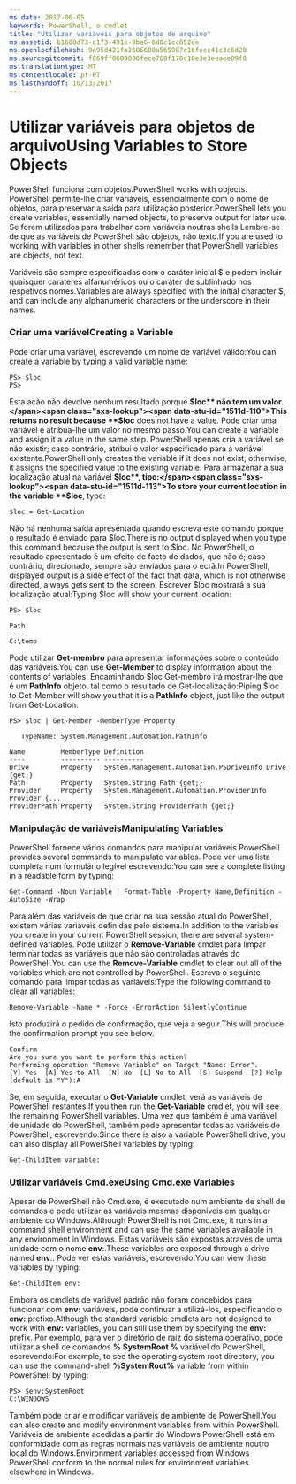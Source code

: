 ```yaml
---
ms.date: 2017-06-05
keywords: PowerShell, o cmdlet
title: "Utilizar variáveis para objetos de arquivo"
ms.assetid: b1688d73-c173-491e-9ba6-6d0c1cc852de
ms.openlocfilehash: 9a95d421fa2686608a565987c16fecc41c3c6d20
ms.sourcegitcommit: f069ff0689006fece768f178c10e3e3eeaee09f0
ms.translationtype: MT
ms.contentlocale: pt-PT
ms.lasthandoff: 10/13/2017
---
```

# <a name="using-variables-to-store-objects"></a><span data-ttu-id="1511d-103">Utilizar variáveis para objetos de arquivo</span><span class="sxs-lookup"><span data-stu-id="1511d-103">Using Variables to Store Objects</span></span>
<span data-ttu-id="1511d-104">PowerShell funciona com objetos.</span><span class="sxs-lookup"><span data-stu-id="1511d-104">PowerShell works with objects.</span></span> <span data-ttu-id="1511d-105">PowerShell permite-lhe criar variáveis, essencialmente com o nome de objetos, para preservar a saída para utilização posterior.</span><span class="sxs-lookup"><span data-stu-id="1511d-105">PowerShell lets you create variables, essentially named objects, to preserve output for later use.</span></span> <span data-ttu-id="1511d-106">Se forem utilizados para trabalhar com variáveis noutras shells Lembre-se de que as variáveis de PowerShell são objetos, não texto.</span><span class="sxs-lookup"><span data-stu-id="1511d-106">If you are used to working with variables in other shells remember that PowerShell variables are objects, not text.</span></span>

<span data-ttu-id="1511d-107">Variáveis são sempre especificadas com o caráter inicial $ e podem incluir quaisquer carateres alfanuméricos ou o caráter de sublinhado nos respetivos nomes.</span><span class="sxs-lookup"><span data-stu-id="1511d-107">Variables are always specified with the initial character $, and can include any alphanumeric characters or the underscore in their names.</span></span>

### <a name="creating-a-variable"></a><span data-ttu-id="1511d-108">Criar uma variável</span><span class="sxs-lookup"><span data-stu-id="1511d-108">Creating a Variable</span></span>
<span data-ttu-id="1511d-109">Pode criar uma variável, escrevendo um nome de variável válido:</span><span class="sxs-lookup"><span data-stu-id="1511d-109">You can create a variable by typing a valid variable name:</span></span>

```
PS> $loc
PS>
```

<span data-ttu-id="1511d-110">Esta ação não devolve nenhum resultado porque **$loc** não tem um valor.</span><span class="sxs-lookup"><span data-stu-id="1511d-110">This returns no result because **$loc** does not have a value.</span></span> <span data-ttu-id="1511d-111">Pode criar uma variável e atribua-lhe um valor no mesmo passo.</span><span class="sxs-lookup"><span data-stu-id="1511d-111">You can create a variable and assign it a value in the same step.</span></span> <span data-ttu-id="1511d-112">PowerShell apenas cria a variável se não existir; caso contrário, atribui o valor especificado para a variável existente.</span><span class="sxs-lookup"><span data-stu-id="1511d-112">PowerShell only creates the variable if it does not exist; otherwise, it assigns the specified value to the existing variable.</span></span> <span data-ttu-id="1511d-113">Para armazenar a sua localização atual na variável **$loc**, tipo:</span><span class="sxs-lookup"><span data-stu-id="1511d-113">To store your current location in the variable **$loc**, type:</span></span>

```
$loc = Get-Location
```

<span data-ttu-id="1511d-114">Não há nenhuma saída apresentada quando escreva este comando porque o resultado é enviado para $loc.</span><span class="sxs-lookup"><span data-stu-id="1511d-114">There is no output displayed when you type this command because the output is sent to $loc.</span></span> <span data-ttu-id="1511d-115">No PowerShell, o resultado apresentado é um efeito de facto de dados, que não é; caso contrário, direcionado, sempre são enviados para o ecrã.</span><span class="sxs-lookup"><span data-stu-id="1511d-115">In PowerShell, displayed output is a side effect of the fact that data, which is not otherwise directed, always gets sent to the screen.</span></span> <span data-ttu-id="1511d-116">Escrever $loc mostrará a sua localização atual:</span><span class="sxs-lookup"><span data-stu-id="1511d-116">Typing $loc will show your current location:</span></span>

```
PS> $loc

Path
----
C:\temp
```

<span data-ttu-id="1511d-117">Pode utilizar **Get-membro** para apresentar informações sobre o conteúdo das variáveis.</span><span class="sxs-lookup"><span data-stu-id="1511d-117">You can use **Get-Member** to display information about the contents of variables.</span></span> <span data-ttu-id="1511d-118">Encaminhando $loc Get-membro irá mostrar-lhe que é um **PathInfo** objeto, tal como o resultado de Get-localização:</span><span class="sxs-lookup"><span data-stu-id="1511d-118">Piping $loc to Get-Member will show you that it is a **PathInfo** object, just like the output from Get-Location:</span></span>

```
PS> $loc | Get-Member -MemberType Property

   TypeName: System.Management.Automation.PathInfo

Name         MemberType Definition
----         ---------- ----------
Drive        Property   System.Management.Automation.PSDriveInfo Drive {get;}
Path         Property   System.String Path {get;}
Provider     Property   System.Management.Automation.ProviderInfo Provider {...
ProviderPath Property   System.String ProviderPath {get;}
```

### <a name="manipulating-variables"></a><span data-ttu-id="1511d-119">Manipulação de variáveis</span><span class="sxs-lookup"><span data-stu-id="1511d-119">Manipulating Variables</span></span>
<span data-ttu-id="1511d-120">PowerShell fornece vários comandos para manipular variáveis.</span><span class="sxs-lookup"><span data-stu-id="1511d-120">PowerShell provides several commands to manipulate variables.</span></span> <span data-ttu-id="1511d-121">Pode ver uma lista completa num formulário legível escrevendo:</span><span class="sxs-lookup"><span data-stu-id="1511d-121">You can see a complete listing in a readable form by typing:</span></span>

```
Get-Command -Noun Variable | Format-Table -Property Name,Definition -AutoSize -Wrap
```

<span data-ttu-id="1511d-122">Para além das variáveis de que criar na sua sessão atual do PowerShell, existem várias variáveis definidas pelo sistema.</span><span class="sxs-lookup"><span data-stu-id="1511d-122">In addition to the variables you create in your current PowerShell session, there are several system-defined variables.</span></span> <span data-ttu-id="1511d-123">Pode utilizar o **Remove-Variable** cmdlet para limpar terminar todas as variáveis que não são controladas através do PowerShell.</span><span class="sxs-lookup"><span data-stu-id="1511d-123">You can use the **Remove-Variable** cmdlet to clear out all of the variables which are not controlled by PowerShell.</span></span> <span data-ttu-id="1511d-124">Escreva o seguinte comando para limpar todas as variáveis:</span><span class="sxs-lookup"><span data-stu-id="1511d-124">Type the following command to clear all variables:</span></span>

```
Remove-Variable -Name * -Force -ErrorAction SilentlyContinue
```

<span data-ttu-id="1511d-125">Isto produzirá o pedido de confirmação, que veja a seguir.</span><span class="sxs-lookup"><span data-stu-id="1511d-125">This will produce the confirmation prompt you see below.</span></span>

```
Confirm
Are you sure you want to perform this action?
Performing operation "Remove Variable" on Target "Name: Error".
[Y] Yes  [A] Yes to All  [N] No  [L] No to All  [S] Suspend  [?] Help
(default is "Y"):A
```

<span data-ttu-id="1511d-126">Se, em seguida, executar o **Get-Variable** cmdlet, verá as variáveis de PowerShell restantes.</span><span class="sxs-lookup"><span data-stu-id="1511d-126">If you then run the **Get-Variable** cmdlet, you will see the remaining PowerShell variables.</span></span> <span data-ttu-id="1511d-127">Uma vez que também é uma variável de unidade do PowerShell, também pode apresentar todas as variáveis de PowerShell, escrevendo:</span><span class="sxs-lookup"><span data-stu-id="1511d-127">Since there is also a variable PowerShell drive, you can also display all PowerShell variables by typing:</span></span>

```
Get-ChildItem variable:
```

### <a name="using-cmdexe-variables"></a><span data-ttu-id="1511d-128">Utilizar variáveis Cmd.exe</span><span class="sxs-lookup"><span data-stu-id="1511d-128">Using Cmd.exe Variables</span></span>
<span data-ttu-id="1511d-129">Apesar de PowerShell não Cmd.exe, é executado num ambiente de shell de comandos e pode utilizar as variáveis mesmas disponíveis em qualquer ambiente do Windows.</span><span class="sxs-lookup"><span data-stu-id="1511d-129">Although PowerShell is not Cmd.exe, it runs in a command shell environment and can use the same variables available in any environment in Windows.</span></span> <span data-ttu-id="1511d-130">Estas variáveis são expostas através de uma unidade com o nome **env**:.</span><span class="sxs-lookup"><span data-stu-id="1511d-130">These variables are exposed through a drive named **env**:.</span></span> <span data-ttu-id="1511d-131">Pode ver estas variáveis, escrevendo:</span><span class="sxs-lookup"><span data-stu-id="1511d-131">You can view these variables by typing:</span></span>

```
Get-ChildItem env:
```

<span data-ttu-id="1511d-132">Embora os cmdlets de variável padrão não foram concebidos para funcionar com **env:** variáveis, pode continuar a utilizá-los, especificando o **env:** prefixo.</span><span class="sxs-lookup"><span data-stu-id="1511d-132">Although the standard variable cmdlets are not designed to work with **env:** variables, you can still use them by specifying the **env:** prefix.</span></span> <span data-ttu-id="1511d-133">Por exemplo, para ver o diretório de raiz do sistema operativo, pode utilizar a shell de comandos **% SystemRoot %** variável do PowerShell, escrevendo:</span><span class="sxs-lookup"><span data-stu-id="1511d-133">For example, to see the operating system root directory, you can use the command-shell **%SystemRoot%** variable from within PowerShell by typing:</span></span>

```
PS> $env:SystemRoot
C:\WINDOWS
```

<span data-ttu-id="1511d-134">Também pode criar e modificar variáveis de ambiente de PowerShell.</span><span class="sxs-lookup"><span data-stu-id="1511d-134">You can also create and modify environment variables from within PowerShell.</span></span> <span data-ttu-id="1511d-135">Variáveis de ambiente acedidas a partir do Windows PowerShell está em conformidade com as regras normais nas variáveis de ambiente noutro local do Windows.</span><span class="sxs-lookup"><span data-stu-id="1511d-135">Environment variables accessed from Windows PowerShell conform to the normal rules for environment variables elsewhere in Windows.</span></span>

